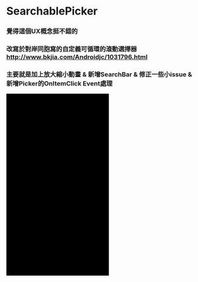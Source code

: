 # SearchablePicker
### 覺得這個UX概念挺不錯的
### 改寫於對岸同胞寫的自定義可循環的滾動選擇器 http://www.bkjia.com/Androidjc/1031796.html
### 主要就是加上放大縮小動畫 & 新增SearchBar & 修正一些小issue & 新增Picker的OnItemClick Event處理
![Opps! Screen shot has missed](https://github.com/rurikaxx/SearchablePicker/blob/master/demo.gif)
